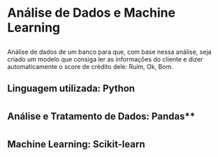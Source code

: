 # Análise de Dados e Machine Learning
##
Análise de dados de um banco para que, com base nessa análise, seja criado um modelo que consiga ler as informações do cliente e dizer automaticamente o score de crédito dele: Ruim, Ok, Bom.
##
## Linguagem utilizada: **Python**
#
## Análise e Tratamento de Dados: Pandas**
#
## Machine Learning: **Scikit-learn**
##